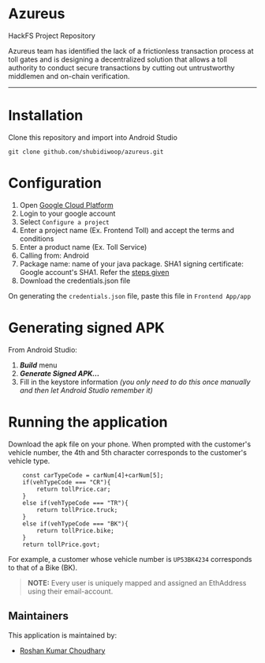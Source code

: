 # Azureus 
HackFS Project Repository

Azureus team has identified the lack of a frictionless transaction process at toll gates and is designing a decentralized solution that allows a toll authority to conduct secure transactions by cutting out untrustworthy middlemen and on-chain verification.

---
# Installation
Clone this repository and import into Android Studio

```git clone github.com/shubidiwoop/azureus.git```

# Configuration
1. Open [Google Cloud Platform](https://developers.google.com/identity/sign-in/android/start-integrating)
2. Login to your google account
3. Select `Configure a project`
4. Enter a project name (Ex. Frontend Toll) and accept the terms and conditions
5. Enter a product name (Ex. Toll Service)
6. Calling from: Android
7. Package name: name of your java package. SHA1 signing certificate: Google account's SHA1. Refer the [steps given](https://developers.google.com/drive/android/auth)
8. Download the credentials.json file 

On generating the `credentials.json` file, paste this file in `Frontend App/app`

# Generating signed APK
From Android Studio:
1. ***Build*** menu
2. ***Generate Signed APK...***
3. Fill in the keystore information *(you only need to do this once manually and then let Android Studio remember it)*

# Running the application
Download the apk file on your phone. 
When prompted with the customer's vehicle number, the 4th and 5th character corresponds to the customer's vehicle type.

```
    const carTypeCode = carNum[4]+carNum[5];
    if(vehTypeCode === "CR"){
        return tollPrice.car;
    }
    else if(vehTypeCode === "TR"){
        return tollPrice.truck;
    }
    else if(vehTypeCode === "BK"){
        return tollPrice.bike;
    }
    return tollPrice.govt;
```
For example, a customer whose vehicle number is `UP53BK4234` corresponds to that of a Bike (BK).
> **NOTE:**  Every user is uniquely mapped and assigned an EthAddress using their email-account.

## Maintainers
This application is maintained by:
* [Roshan Kumar Choudhary](https://github.com/RoshanKumarChoudhary)
